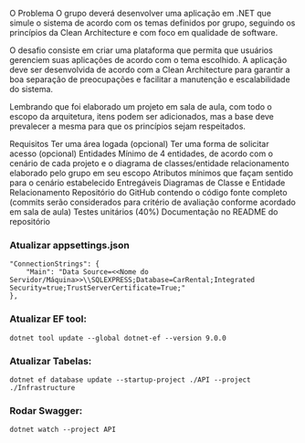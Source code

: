 O Problema
O grupo deverá desenvolver uma aplicação em .NET que simule o sistema de acordo com os temas definidos por grupo, seguindo os princípios da Clean Architecture e com foco em qualidade de software.

O desafio consiste em criar uma plataforma que permita que usuários gerenciem suas aplicações de acordo com o tema escolhido. A aplicação deve ser desenvolvida de acordo com a Clean Architecture para garantir a boa separação de preocupações e facilitar a manutenção e escalabilidade do sistema.

Lembrando que foi elaborado um projeto em sala de aula, com todo o escopo da arquitetura, itens podem ser adicionados, mas a base deve prevalecer a mesma para que os princípios sejam respeitados.

Requisitos
Ter uma área logada (opcional)
Ter uma forma de solicitar acesso (opcional)
Entidades
Mínimo de 4 entidades, de acordo com o cenário de cada projeto e o diagrama de classes/entidade relacionamento elaborado pelo grupo em seu escopo
Atributos mínimos que façam sentido para o cenário estabelecido
Entregáveis
Diagramas de Classe e Entidade Relacionamento
Repositório do GitHub contendo o código fonte completo (commits serão considerados para critério de avaliação conforme acordado em sala de aula)
Testes unitários (40%)
Documentação no README do repositório

### Atualizar appsettings.json
```
"ConnectionStrings": {
    "Main": "Data Source=<<Nome do Servidor/Máquina>>\\SQLEXPRESS;Database=CarRental;Integrated Security=true;TrustServerCertificate=True;"
},
```

### Atualizar EF tool:
```
dotnet tool update --global dotnet-ef --version 9.0.0
```

### Atualizar Tabelas:

```
dotnet ef database update --startup-project ./API --project ./Infrastructure
```

### Rodar Swagger:

```
dotnet watch --project API
```